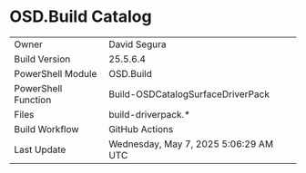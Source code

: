 ﻿# OSD.Build Catalog

| | |
|-|-|
| Owner | David Segura |
| Build Version | 25.5.6.4 |
| PowerShell Module | OSD.Build |
| PowerShell Function | Build-OSDCatalogSurfaceDriverPack |
| Files | build-driverpack.* |
| Build Workflow | GitHub Actions |
| Last Update | Wednesday, May 7, 2025 5:06:29 AM UTC |
